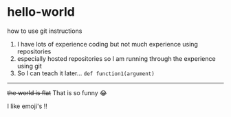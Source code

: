 # hello-world
how to use git instructions
1. I have lots of experience coding but not much experience using repositories 
2. especially hosted repositories so I am running through the experience using git
3. So I can teach it later... `def function1(argument)`
---
~~the world is flat~~
That is so funny :joy:

I like emoji's ‼️
 
